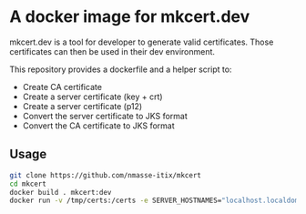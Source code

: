 # A docker image for mkcert.dev

mkcert.dev is a tool for developer to generate valid certificates.
Those certificates can then be used in their dev environment.

This repository provides a dockerfile and a helper script to:

- Create CA certificate
- Create a server certificate (key + crt)
- Create a server certificate (p12)
- Convert the server certificate to JKS format
- Convert the CA certificate to JKS format

## Usage

```sh
git clone https://github.com/nmasse-itix/mkcert
cd mkcert
docker build . mkcert:dev
docker run -v /tmp/certs:/certs -e SERVER_HOSTNAMES="localhost.localdomain localhost" -it mkcert:dev
```
